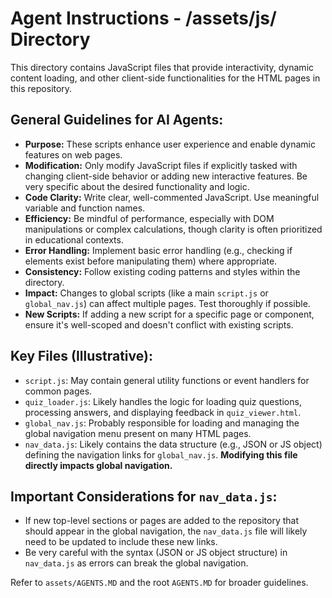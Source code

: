 # Agent Instructions - /assets/js/ Directory

This directory contains JavaScript files that provide interactivity, dynamic content loading, and other client-side functionalities for the HTML pages in this repository.

## General Guidelines for AI Agents:

*   **Purpose:** These scripts enhance user experience and enable dynamic features on web pages.
*   **Modification:** Only modify JavaScript files if explicitly tasked with changing client-side behavior or adding new interactive features. Be very specific about the desired functionality and logic.
*   **Code Clarity:** Write clear, well-commented JavaScript. Use meaningful variable and function names.
*   **Efficiency:** Be mindful of performance, especially with DOM manipulations or complex calculations, though clarity is often prioritized in educational contexts.
*   **Error Handling:** Implement basic error handling (e.g., checking if elements exist before manipulating them) where appropriate.
*   **Consistency:** Follow existing coding patterns and styles within the directory.
*   **Impact:** Changes to global scripts (like a main `script.js` or `global_nav.js`) can affect multiple pages. Test thoroughly if possible.
*   **New Scripts:** If adding a new script for a specific page or component, ensure it's well-scoped and doesn't conflict with existing scripts.

## Key Files (Illustrative):

*   `script.js`: May contain general utility functions or event handlers for common pages.
*   `quiz_loader.js`: Likely handles the logic for loading quiz questions, processing answers, and displaying feedback in `quiz_viewer.html`.
*   `global_nav.js`: Probably responsible for loading and managing the global navigation menu present on many HTML pages.
*   `nav_data.js`: Likely contains the data structure (e.g., JSON or JS object) defining the navigation links for `global_nav.js`. **Modifying this file directly impacts global navigation.**

## Important Considerations for `nav_data.js`:

*   If new top-level sections or pages are added to the repository that should appear in the global navigation, the `nav_data.js` file will likely need to be updated to include these new links.
*   Be very careful with the syntax (JSON or JS object structure) in `nav_data.js` as errors can break the global navigation.

Refer to `assets/AGENTS.MD` and the root `AGENTS.MD` for broader guidelines.
